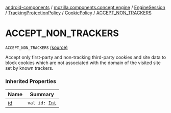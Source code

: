 [android-components](../../../../index.md) / [mozilla.components.concept.engine](../../../index.md) / [EngineSession](../../index.md) / [TrackingProtectionPolicy](../index.md) / [CookiePolicy](index.md) / [ACCEPT_NON_TRACKERS](./-a-c-c-e-p-t_-n-o-n_-t-r-a-c-k-e-r-s.md)

# ACCEPT_NON_TRACKERS

`ACCEPT_NON_TRACKERS` [(source)](https://github.com/mozilla-mobile/android-components/blob/master/components/concept/engine/src/main/java/mozilla/components/concept/engine/EngineSession.kt#L224)

Accept only first-party and non-tracking third-party cookies and site data
to block cookies which are not associated with the domain of the visited
site set by known trackers.

### Inherited Properties

| Name | Summary |
|---|---|
| [id](id.md) | `val id: `[`Int`](https://kotlinlang.org/api/latest/jvm/stdlib/kotlin/-int/index.html) |
